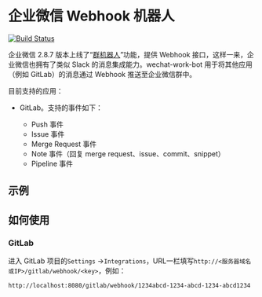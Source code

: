 # 企业微信 Webhook 机器人

[![Build Status](https://travis-ci.org/domainname/wechat-work-bot.svg?branch=master)](https://travis-ci.org/domainname/wechat-work-bot)

企业微信 2.8.7 版本上线了“[群机器人](https://work.weixin.qq.com/help?person_id=1&doc_id=13376)”功能，提供 Webhook 接口，这样一来，企业微信也拥有了类似 Slack 的消息集成能力。wechat-work-bot 用于将其他应用（例如 GitLab）的消息通过 Webhook 推送至企业微信群中。

目前支持的应用：

- GitLab。支持的事件如下：

  - Push 事件
  - Issue 事件
  - Merge Request 事件
  - Note 事件（回复 merge request、issue、commit、snippet）
  - Pipeline 事件

## 示例



## 如何使用

### GitLab

进入 GitLab 项目的`Settings` ->`Integrations`，URL一栏填写`http://<服务器域名或IP>/gitlab/webhook/<key>`，例如：

```
http://localhost:8080/gitlab/webhook/1234abcd-1234-abcd-1234-abcd1234
```

